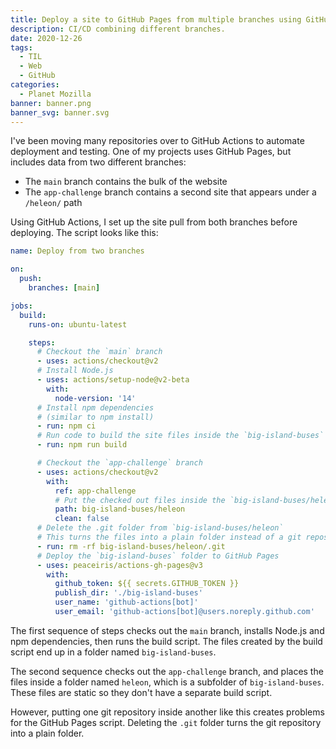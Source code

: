 ```yaml
---
title: Deploy a site to GitHub Pages from multiple branches using GitHub Actions
description: CI/CD combining different branches.
date: 2020-12-26
tags:
  - TIL
  - Web
  - GitHub
categories:
  - Planet Mozilla
banner: banner.png
banner_svg: banner.svg
---
```


I've been moving many repositories over to GitHub Actions to automate deployment and testing. One of my projects uses GitHub Pages, but includes data from two different branches:

- The `main` branch contains the bulk of the website
- The `app-challenge` branch contains a second site that appears under a `/heleon/` path

Using GitHub Actions, I set up the site pull from both branches before deploying. The script looks like this:

```yaml
name: Deploy from two branches

on:
  push:
    branches: [main]

jobs:
  build:
    runs-on: ubuntu-latest

    steps:
      # Checkout the `main` branch
      - uses: actions/checkout@v2
      # Install Node.js
      - uses: actions/setup-node@v2-beta
        with:
          node-version: '14'
      # Install npm dependencies
      # (similar to npm install)
      - run: npm ci
      # Run code to build the site files inside the `big-island-buses` folder
      - run: npm run build

      # Checkout the `app-challenge` branch
      - uses: actions/checkout@v2
        with:
          ref: app-challenge
          # Put the checked out files inside the `big-island-buses/heleon` folder
          path: big-island-buses/heleon
          clean: false
      # Delete the .git folder from `big-island-buses/heleon`
      # This turns the files into a plain folder instead of a git repository
      - run: rm -rf big-island-buses/heleon/.git
      # Deploy the `big-island-buses` folder to GitHub Pages
      - uses: peaceiris/actions-gh-pages@v3
        with:
          github_token: ${{ secrets.GITHUB_TOKEN }}
          publish_dir: './big-island-buses'
          user_name: 'github-actions[bot]'
          user_email: 'github-actions[bot]@users.noreply.github.com'
```

The first sequence of steps checks out the `main` branch, installs Node.js and npm dependencies, then runs the build script. The files created by the build script end up in a folder named `big-island-buses`.

The second sequence checks out the `app-challenge` branch, and places the files inside a folder named `heleon`, which is a subfolder of `big-island-buses`. These files are static so they don't have a separate build script.

However, putting one git repository inside another like this creates problems for the GitHub Pages script. Deleting the `.git` folder turns the git repository into a plain folder.
